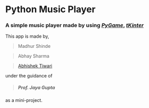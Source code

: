 #  Python Music Player
### A simple music player made by using *[PyGame](https://realpython.com/pygame-a-primer/)*, *[tKinter](https://docs.python.org/3/library/tkinter.html)*

This app is made by,
>Madhur Shinde

>Abhay Sharma

>[Abhishek Tiwari](https://github.com/itssabhishek)

under the guidance of
>##### Prof. Jaya Gupta
as a mini-project.
